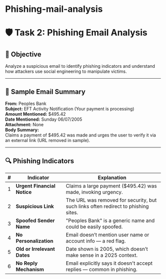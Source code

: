 # Phishing-mail-analysis

# 🛡️ Task 2: Phishing Email Analysis

## 📌 Objective
Analyze a suspicious email to identify phishing indicators and understand how attackers use social engineering to manipulate victims.

---

## 📂 Sample Email Summary

**From:** Peoples Bank  
**Subject:** EFT Activity Notification (Your payment is processing)  
**Amount Mentioned:** $495.42  
**Date Mentioned:** Sunday 06/07/2005  
**Attachment:** None  
**Body Summary:**  
Claims a payment of $495.42 was made and urges the user to verify it via an external link (URL removed in sample).

---

## 🔍 Phishing Indicators

| # | Indicator | Explanation |
|---|-----------|-------------|
| 1 | **Urgent Financial Notice** | Claims a large payment ($495.42) was made, invoking urgency. |
| 2 | **Suspicious Link** | The URL was removed for security, but such links often redirect to phishing sites. |
| 3 | **Spoofed Sender Name** | "Peoples Bank" is a generic name and could be easily spoofed. |
| 4 | **No Personalization** | Email doesn’t mention user name or account info — a red flag. |
| 5 | **Old or Irrelevant Dates** | Date shown is 2005, which doesn’t make sense in a 2025 context. |
| 6 | **No Reply Mechanism** | Email explicitly says it doesn't accept replies — common in phishing. |
